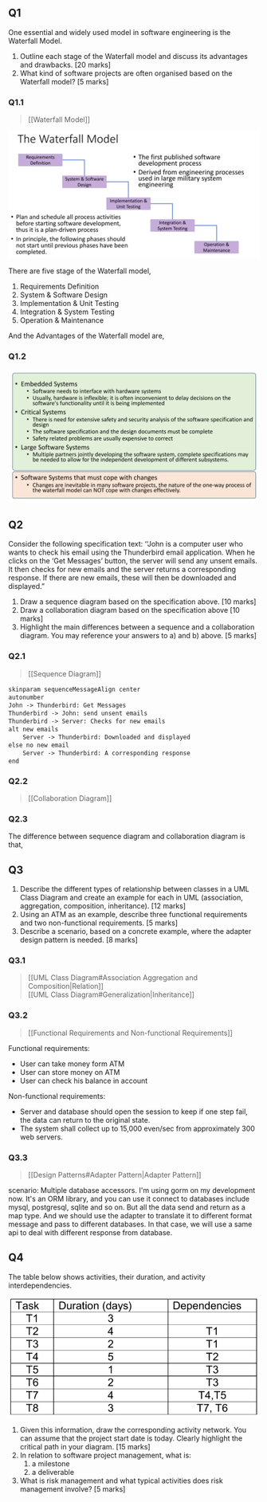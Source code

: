 ## Q1
One essential and widely used model in software engineering is the Waterfall Model.
1. Outline each stage of the Waterfall model and discuss its advantages and drawbacks. [20 marks]
2. What kind of software projects are often organised based on the Waterfall model? [5 marks]

### Q1.1

> [[Waterfall Model]]

![image-20220618054810922](https://raw.githubusercontent.com/Anxiu0101/PicgoImg/master/202206180548571.png)

There are five stage of the Waterfall model, 

1. Requirements Definition
2. System & Software Design
3. Implementation & Unit Testing
4. Integration & System Testing
5. Operation & Maintenance

And the Advantages of the Waterfall model are, 

### Q1.2
![image-20220618055147982](https://raw.githubusercontent.com/Anxiu0101/PicgoImg/master/202206180551049.png)

## Q2
Consider the following specification text: ‘‘John is a computer user who wants to check his email using the Thunderbird email application. When he clicks on the ‘Get Messages’ button, the server will send any unsent emails. It then checks for new emails and the server returns a corresponding response. If there are new emails, these will then be downloaded and displayed.”
1. Draw a sequence diagram based on the specification above. [10 marks]
2. Draw a collaboration diagram based on the specification above [10 marks]
3. Highlight the main differences between a sequence and a collaboration diagram. You may reference your answers to a) and b) above. [5 marks]

### Q2.1
>  [[Sequence Diagram]]
```puml
skinparam sequenceMessageAlign center
autonumber
John -> Thunderbird: Get Messages
Thunderbird -> John: send unsent emails
Thunderbird -> Server: Checks for new emails
alt new emails
	Server -> Thunderbird: Downloaded and displayed
else no new email
	Server -> Thunderbird: A corresponding response
end
```

### Q2.2
> [[Collaboration Diagram]]


### Q2.3

The difference between sequence diagram and collaboration diagram is that, 



## Q3

1. Describe the different types of relationship between classes in a UML Class Diagram and create an example for each in UML (association, aggregation, composition, inheritance). [12 marks]
2. Using an ATM as an example, describe three functional requirements and two non-functional requirements. [5 marks]
3. Describe a scenario, based on a concrete example, where the adapter design pattern is needed. [8 marks]

### Q3.1

> [[UML Class Diagram#Association Aggregation and Composition|Relation]]  
> [[UML Class Diagram#Generalization|Inheritance]]  

### Q3.2

> [[Functional Requirements and Non-functional Requirements]]

Functional requirements: 
- User can take money form ATM
- User can store money on ATM
- User can check his balance in account

Non-functional requirements: 
- Server and database should open the session to keep if one step fail, the data can return to the original state.
- The system shall collect up to 15,000 even/sec from approximately 300 web servers.

### Q3.3

> [[Design Patterns#Adapter Pattern|Adapter Pattern]]

scenario: Multiple database accessors.
I'm using gorm on my development now. It's an ORM library, and you can use it connect to databases include mysql, postgresql, sqlite and so on.
But all the data send and return as a map type. And we should use the adapter to translate it to different format message and pass to different databases. In that case, we will use a same api to deal with different response from database.

## Q4

The table below shows activities, their duration, and activity interdependencies.

![image-20220619201351688](https://raw.githubusercontent.com/Anxiu0101/PicgoImg/master/202206192013813.png)

1. Given this information, draw the corresponding activity network. You can assume that the project start date is today. Clearly highlight the critical path in your diagram. [15 marks]
2. In relation to software project management, what is: 
	1. a milestone
	2. a deliverable
3. What is risk management and what typical activities does risk management involve? [5 marks]